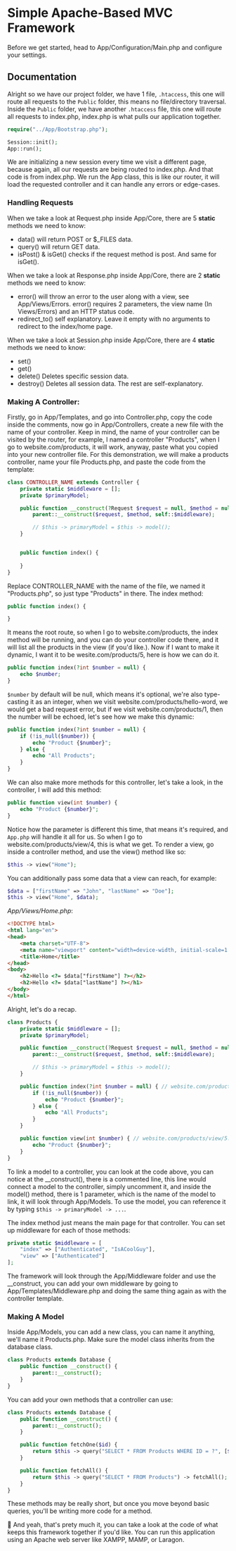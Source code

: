 # Simple Apache-Based MVC Framework

Before we get started, head to App/Configuration/Main.php and configure your settings.

## Documentation
Alright so we have our project folder, we have 1 file, `.htaccess`, this one will route all requests to the `Public` folder, this means no file/directory traversal.
Inside the `Public` folder, we have another `.htaccess` file, this one will route all requests to index.php, index.php is what pulls our application together.

```php
require("../App/Bootstrap.php");

Session::init();
App::run();
```

We are initializing a new session every time we visit a different page, because again, all our requests are being routed to index.php. And that code is from index.php.
We run the App class, this is like our router, it will load the requested controller and it can handle any errors or edge-cases.

### Handling Requests
When we take a look at Request.php inside App/Core, there are 5 **static** methods we need to know:
- data() will return POST or $_FILES data.
- query() will return GET data.
- isPost() & isGet() checks if the request method is post. And same for isGet().

When we take a look at Response.php inside App/Core, there are 2 **static** methods we need to know:
- error() will throw an error to the user along with a view, see App/Views/Errors. error() requires 2 parameters, the view name (In Views/Errors) and an HTTP status code.
- redirect_to() self explanatory. Leave it empty with no arguments to redirect to the index/home page.

When we take a look at Session.php inside App/Core, there are 4 **static** methods we need to know:
- set()
- get()
- delete() Deletes specific session data.
- destroy() Deletes all session data.
The rest are self-explanatory.

### Making A Controller:
Firstly, go in App/Templates, and go into Controller.php, copy the code inside the comments, now go in App/Controllers, create a new file with the name of your controller. Keep in mind, the name of your controller can be visited by the router, for example, I named a controller "Products", when I go to website.com/products, it will work, anyway, paste what you copied into your new controller file. For this demonstration, we will make a products controller, name your file Products.php, and paste the code from the template:

```php
class CONTROLLER_NAME extends Controller {
    private static $middleware = [];
    private $primaryModel;

    public function __construct(?Request $request = null, $method = null) {
        parent::__construct($request, $method, self::$middleware);

        // $this -> primaryModel = $this -> model();
    }


    public function index() {
        
    }
}
```

Replace CONTROLLER_NAME with the name of the file, we named it "Products.php", so just type "Products" in there.
The index method:

```php
public function index() {

}
```

It means the root route, so when I go to website.com/products, the index method will be running, and you can do your controller code there, and it will list all the products in the view (if you'd like.).
Now if I want to make it dynamic, I want it to be wesite.com/products/5, here is how we can do it.

```php
public function index(?int $number = null) {
    echo $number;
}
```

`$number` by default will be null, which means it's optional, we're also type-casting it as an integer, when we visit website.com/products/hello-word, we would get a bad request error, but if we visit website.com/products/1, then the number will be echoed, let's see how we make this dynamic:

```php
public function index(?int $number = null) {
    if (!is_null($number)) {
        echo "Product {$number}";
    } else {
        echo "All Products";
    }
}
```

We can also make more methods for this controller, let's take a look, in the controller, I will add this method:

```php
public function view(int $number) {
    echo "Product {$number}";
}
```

Notice how the parameter is different this time, that means it's required, and `App.php` will handle it all for us.
So when I go to website.com/products/view/4, this is what we get.
To render a view, go inside a controller method, and use the view() method like so:
```php
$this -> view("Home");
```

You can additionally pass some data that a view can reach, for example:

```php
$data = ["firstName" => "John", "lastName" => "Doe"];
$this -> view("Home", $data);
```

*App/Views/*Home*.php*:
```html
<!DOCTYPE html>
<html lang="en">
<head>
    <meta charset="UTF-8">
    <meta name="viewport" content="width=device-width, initial-scale=1.0">
    <title>Home</title>
</head>
<body>
    <h2>Hello <?= $data["firstName"] ?></h2>
    <h2>Hello <?= $data["lastName"] ?></h1>
</body>
</html>
```

Alright, let's do a recap.

```php
class Products {
    private static $middleware = [];
    private $primaryModel;

    public function __construct(?Request $request = null, $method = null) {
        parent::__construct($request, $method, self::$middleware);

        // $this -> primaryModel = $this -> model();
    }

    public function index(?int $number = null) { // website.com/products OR website.com/products/5.
        if (!is_null($number)) {
            echo "Product {$number}";
        } else {
            echo "All Products";
        }
    }

    public function view(int $number) { // website.com/products/view/5.
        echo "Product {$number}";
    }
}
```

To link a model to a controller, you can look at the code above, you can notice at the __construct(), there is a commented line, this line would connect a model to the controller, simply uncomment it, and inside the model() method, there is 1 parameter, which is the name of the model to link, it will look through App/Models. To use the model, you can reference it by typing `$this -> primaryModel -> ...`.

The index method just means the main page for that controller.
You can set up middleware for each of those methods:

```php
private static $middleware = [
    "index" => ["Authenticated", "IsACoolGuy"],
    "view" => ["Authenticated"]
];
```

The framework will look through the App/Middleware folder and use the __construct, you can add your own middleware by going to App/Templates/Middleware.php and doing the same thing again as with the controller template.

### Making A Model
Inside App/Models, you can add a new class, you can name it anything, we'll name it Products.php.
Make sure the model class inherits from the database class.

```php
class Products extends Database {
    public function __construct() {
        parent::__construct();
    }
}
```

You can add your own methods that a controller can use:

```php
class Products extends Database {
    public function __construct() {
        parent::__construct();
    }

    public function fetchOne($id) {
        return $this -> query("SELECT * FROM Products WHERE ID = ?", [$id]) -> fetch();
    }

    public function fetchAll() {
        return $this -> query("SELECT * FROM Products") -> fetchAll();
    }
}
```

These methods may be really short, but once you move beyond basic queries, you'll be writing more code for a method.

🔴 And yeah, that's prety much it, you can take a look at the code of what keeps this framework together if you'd like. You can run this application using an Apache web server like XAMPP, MAMP, or Laragon.